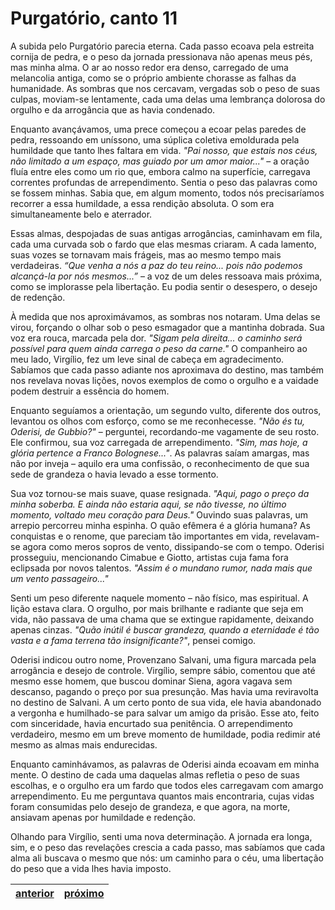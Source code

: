 # Purgatório, canto 11

A subida pelo Purgatório parecia eterna. Cada passo ecoava pela estreita cornija de pedra, e o peso da jornada pressionava não apenas meus pés, mas minha alma. O ar ao nosso redor era denso, carregado de uma melancolia antiga, como se o próprio ambiente chorasse as falhas da humanidade. As sombras que nos cercavam, vergadas sob o peso de suas culpas, moviam-se lentamente, cada uma delas uma lembrança dolorosa do orgulho e da arrogância que as havia condenado.

Enquanto avançávamos, uma prece começou a ecoar pelas paredes de pedra, ressoando em uníssono, uma súplica coletiva emoldurada pela humildade que tanto lhes faltara em vida. _"Pai nosso, que estais nos céus, não limitado a um espaço, mas guiado por um amor maior..."_ – a oração fluía entre eles como um rio que, embora calmo na superfície, carregava correntes profundas de arrependimento. Sentia o peso das palavras como se fossem minhas. Sabia que, em algum momento, todos nós precisaríamos recorrer a essa humildade, a essa rendição absoluta. O som era simultaneamente belo e aterrador.

Essas almas, despojadas de suas antigas arrogâncias, caminhavam em fila, cada uma curvada sob o fardo que elas mesmas criaram. A cada lamento, suas vozes se tornavam mais frágeis, mas ao mesmo tempo mais verdadeiras. _“Que venha a nós a paz do teu reino... pois não podemos alcançá-la por nós mesmos...”_ – a voz de um deles ressoava mais próxima, como se implorasse pela libertação. Eu podia sentir o desespero, o desejo de redenção.

À medida que nos aproximávamos, as sombras nos notaram. Uma delas se virou, forçando o olhar sob o peso esmagador que a mantinha dobrada. Sua voz era rouca, marcada pela dor. _"Sigam pela direita... o caminho será possível para quem ainda carrega o peso da carne."_ O companheiro ao meu lado, Virgílio, fez um leve sinal de cabeça em agradecimento. Sabíamos que cada passo adiante nos aproximava do destino, mas também nos revelava novas lições, novos exemplos de como o orgulho e a vaidade podem destruir a essência do homem.

Enquanto seguíamos a orientação, um segundo vulto, diferente dos outros, levantou os olhos com esforço, como se me reconhecesse. _"Não és tu, Oderisi, de Gubbio?"_ – perguntei, recordando-me vagamente de seu rosto. Ele confirmou, sua voz carregada de arrependimento. _"Sim, mas hoje, a glória pertence a Franco Bolognese..."_. As palavras saíam amargas, mas não por inveja – aquilo era uma confissão, o reconhecimento de que sua sede de grandeza o havia levado a esse tormento.

Sua voz tornou-se mais suave, quase resignada. _"Aqui, pago o preço da minha soberba. E ainda não estaria aqui, se não tivesse, no último momento, voltado meu coração para Deus."_ Ouvindo suas palavras, um arrepio percorreu minha espinha. O quão efêmera é a glória humana? As conquistas e o renome, que pareciam tão importantes em vida, revelavam-se agora como meros sopros de vento, dissipando-se com o tempo. Oderisi prosseguiu, mencionando Cimabue e Giotto, artistas cuja fama fora eclipsada por novos talentos. _"Assim é o mundano rumor, nada mais que um vento passageiro..."_

Senti um peso diferente naquele momento – não físico, mas espiritual. A lição estava clara. O orgulho, por mais brilhante e radiante que seja em vida, não passava de uma chama que se extingue rapidamente, deixando apenas cinzas. _"Quão inútil é buscar grandeza, quando a eternidade é tão vasta e a fama terrena tão insignificante?"_, pensei comigo.

Oderisi indicou outro nome, Provenzano Salvani, uma figura marcada pela arrogância e desejo de controle. Virgílio, sempre sábio, comentou que até mesmo esse homem, que buscou dominar Siena, agora vagava sem descanso, pagando o preço por sua presunção. Mas havia uma reviravolta no destino de Salvani. A um certo ponto de sua vida, ele havia abandonado a vergonha e humilhado-se para salvar um amigo da prisão. Esse ato, feito com sinceridade, havia encurtado sua penitência. O arrependimento verdadeiro, mesmo em um breve momento de humildade, podia redimir até mesmo as almas mais endurecidas.

Enquanto caminhávamos, as palavras de Oderisi ainda ecoavam em minha mente. O destino de cada uma daquelas almas refletia o peso de suas escolhas, e o orgulho era um fardo que todos eles carregavam com amargo arrependimento. Eu me perguntava quantos mais encontraria, cujas vidas foram consumidas pelo desejo de grandeza, e que agora, na morte, ansiavam apenas por humildade e redenção.

Olhando para Virgílio, senti uma nova determinação. A jornada era longa, sim, e o peso das revelações crescia a cada passo, mas sabíamos que cada alma ali buscava o mesmo que nós: um caminho para o céu, uma libertação do peso que a vida lhes havia imposto.

| [anterior](/b_purgatorio/10/README.md) | [próximo](/b_purgatorio/12/README.md) |
|----------|---------|